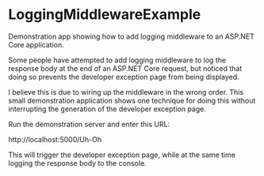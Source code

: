 # LoggingMiddlewareExample
Demonstration app showing how to add logging middleware to an ASP.NET Core application.

Some people have attempted to add logging middleware to log the response body at the end of an ASP.NET Core request, but noticed that doing so prevents the developer exception page from being displayed.

I believe this is due to wiring up the middleware in the wrong order. This small demonstration application shows one technique for doing this without interrupting the generation of the developer exception page.

Run the demonstration server and enter this URL:

http://localhost:5000/Uh-Oh

This will trigger the developer exception page, while at the same time logging the response body to the console.
